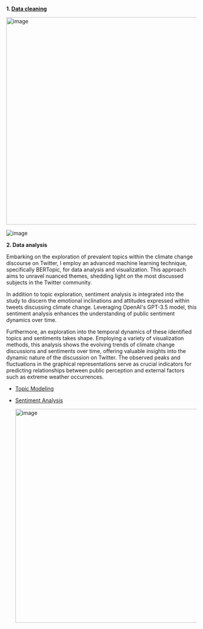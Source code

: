 **1. [Data cleaning](https://github.com/Rising-Stars-by-Sunshine/STATS201-Final-project-Jenny/blob/b88528c9694b465f7ca1b00c5f6d47e98a0981a3/Code/data%20analysis/data_cleaning_%26_processing.ipynb)**

<img width="547" alt="image" src="https://github.com/Rising-Stars-by-Sunshine/STATS201-PS2-Jenny/assets/125801773/471639ed-a935-4153-a26a-a7702392822e">

![image](https://github.com/Rising-Stars-by-Sunshine/STATS201-PS2-Jenny/assets/125801773/78b8f111-e796-493d-b98b-9136cf9c4fef)


**2. Data analysis**

Embarking on the exploration of prevalent topics within the climate change discourse on Twitter, I employ an advanced machine learning technique, specifically BERTopic, for data analysis and visualization. This approach aims to unravel nuanced themes, shedding light on the most discussed subjects in the Twitter community.

In addition to topic exploration, sentiment analysis is integrated into the study to discern the emotional inclinations and attitudes expressed within tweets discussing climate change. Leveraging OpenAI's GPT-3.5 model, this sentiment analysis enhances the understanding of public sentiment dynamics over time.

Furthermore, an exploration into the temporal dynamics of these identified topics and sentiments takes shape. Employing a variety of visualization methods, this analysis shows the evolving trends of climate change discussions and sentiments over time, offering valuable insights into the dynamic nature of the discussion on Twitter. The observed peaks and fluctuations in the graphical representations serve as crucial indicators for predicting relationships between public perception and external factors such as extreme weather occurrences.

- [Topic Modeling](https://github.com/Rising-Stars-by-Sunshine/STATS201-Final-project-Jenny/blob/58348ced95c7a4eb34483ca0442a8a6ea21a76ca/Code/data%20analysis/Topic_Modeling%20(2).ipynb)
- [Sentiment Analysis](https://github.com/Rising-Stars-by-Sunshine/STATS201-Final-project-Jenny/blob/58348ced95c7a4eb34483ca0442a8a6ea21a76ca/Code/data%20analysis/Sentiment%20Analysis.ipynb)

  <img width="564" alt="image" src="https://github.com/Rising-Stars-by-Sunshine/STATS201-Final-project-Jenny/assets/125801773/4e8ac993-bdb2-4833-9994-693e7cb81ffb">

